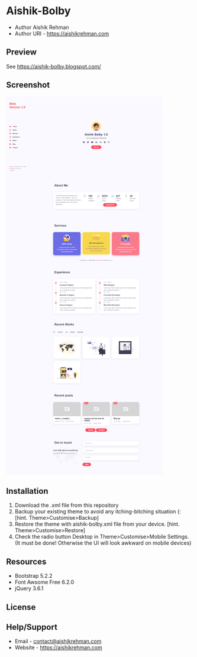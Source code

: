 # Aishik-Bolby
* Author Aishik Rehman
* Author URI - https://aishikrehman.com
## Preview
See https://aishik-bolby.blogspot.com/

## Screenshot
<img src='https://github.com/aishikrehman/aishik-bolby/blob/main/screencapture.png'/>

## Installation
1. Download the .xml file from this repository
2. Backup your existing theme to avoid any itching-bitching situation (: [hint. Theme>Customise>Backup]
3. Restore the theme with aishik-bolby.xml file from your device. [hint. Theme>Customise>Restore]
4. Check the radio button Desktop in Theme>Customise>Mobile Settings. (It must be done! Otherwise the UI will look awkward on mobile devices)

## Resources
* Bootstrap 5.2.2
* Font Awsome Free 6.2.0
* jQuery 3.6.1
## License


## Help/Support
* Email - contact@aishikrehman.com
* Website - https://aishikrehman.com

